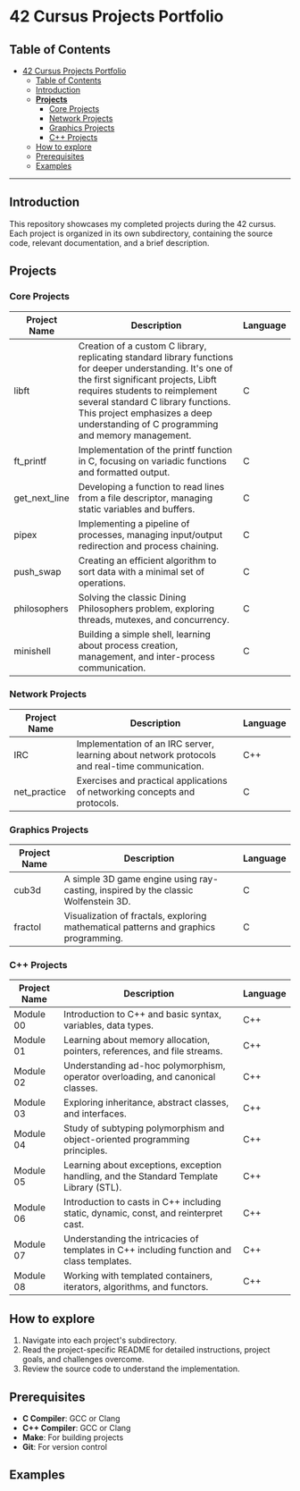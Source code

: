 # 42 Cursus Projects Portfolio

## Table of Contents

- [42 Cursus Projects Portfolio](#42-cursus-projects-portfolio)
  - [Table of Contents](#table-of-contents)
  - [Introduction](#introduction)
  - [**Projects**](#projects)
    - [Core Projects](#core-projects)
    - [Network Projects](#network-projects)
    - [Graphics Projects](#graphics-projects)
    - [C++ Projects](#c-projects)
  - [How to explore](#how-to-explore)
  - [Prerequisites](#prerequisites)
  - [Examples](#examples)
****
## Introduction
This repository showcases my completed projects during the 42 cursus. Each project is organized in its own subdirectory, containing the source code, relevant documentation, and a brief description.

## **Projects**

### Core Projects

| Project Name    | Description                                       | Language         |
| --------------- | ------------------------------------------------- | ---------------- |
| libft           | Creation of a custom C library, replicating standard library functions for deeper understanding. It's one of the first significant projects, Libft requires students to reimplement several standard C library functions. This project emphasizes a deep understanding of C programming and memory management. | C                |
| ft_printf       | Implementation of the printf function in C, focusing on variadic functions and formatted output. | C                |
| get_next_line   | Developing a function to read lines from a file descriptor, managing static variables and buffers. | C                |
| pipex           | Implementing a pipeline of processes, managing input/output redirection and process chaining. | C                |
| push_swap       | Creating an efficient algorithm to sort data with a minimal set of operations. | C                |
| philosophers    | Solving the classic Dining Philosophers problem, exploring threads, mutexes, and concurrency. | C                |
| minishell       | Building a simple shell, learning about process creation, management, and inter-process communication. | C                |

### Network Projects

| Project Name   | Description                                       | Language         |
| --------------- | ------------------------------------------------- | ---------------- |
| IRC             | Implementation of an IRC server, learning about network protocols and real-time communication. | C++              |
| net_practice    | Exercises and practical applications of networking concepts and protocols. | C                |

### Graphics Projects

| Project Name   | Description                                       | Language         |
| --------------- | ------------------------------------------------- | ---------------- |
| cub3d           | A simple 3D game engine using ray-casting, inspired by the classic Wolfenstein 3D. | C                |
| fractol         | Visualization of fractals, exploring mathematical patterns and graphics programming. | C                |

### C++ Projects

| Project Name   | Description                                       | Language         |
| --------------- | ------------------------------------------------- | ---------------- |
| Module 00  | Introduction to C++ and basic syntax, variables, data types. | C++              |
| Module 01  | Learning about memory allocation, pointers, references, and file streams. | C++              |
| Module 02  | Understanding ad-hoc polymorphism, operator overloading, and canonical classes. | C++              |
| Module 03  | Exploring inheritance, abstract classes, and interfaces. | C++              |
| Module 04  | Study of subtyping polymorphism and object-oriented programming principles. | C++              |
| Module 05  | Learning about exceptions, exception handling, and the Standard Template Library (STL). | C++              |
| Module 06  | Introduction to casts in C++ including static, dynamic, const, and reinterpret cast. | C++              |
| Module 07  | Understanding the intricacies of templates in C++ including function and class templates. | C++              |
| Module 08  | Working with templated containers, iterators, algorithms, and functors. | C++              |

## How to explore

1. Navigate into each project's subdirectory.
2. Read the project-specific README for detailed instructions, project goals, and challenges overcome.
3. Review the source code to understand the implementation.

## Prerequisites

- **C Compiler**: GCC or Clang
- **C++ Compiler**: GCC or Clang
- **Make**: For building projects
- **Git**: For version control

## Examples

